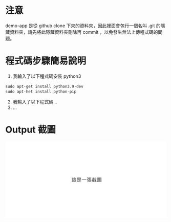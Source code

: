 # 注意
demo-app 是從 github clone 下來的資料夾，因此裡面會包行一個名叫 .git 的隱藏資料夾，請先將此隱藏資料夾刪除再 commit ，以免發生無法上傳程式碼的問題。
# 程式碼步驟簡易說明
1. 我輸入了以下程式碼安裝 python3
```
sudo apt-get install python3.9-dev
sudo apt-het install python-pip
```
2. 我輸入了以下程式碼...
3. ...
# Output 截圖
![](./picture.png)